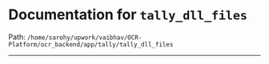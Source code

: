 # Documentation for `tally_dll_files`

Path: `/home/sarohy/upwork/vaibhav/OCR-Platform/ocr_backend/app/tally/tally_dll_files`

---
